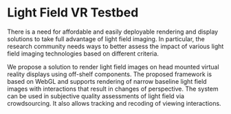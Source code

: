 # Light Field VR Testbed #

There is a need for affordable and easily deployable rendering and display solutions to take full advantage of light field imaging.
In particular, the research community needs ways to better assess the impact of various light field imaging technologies based on different criteria. 

We propose a solution to render light field images on head mounted virtual reality displays using off-shelf components. 
The proposed framework is based on WebGL and supports rendering of narrow baseline light field images with interactions that result in changes of perspective. 
The system can be used in subjective quality assessments of light field via crowdsourcing. It also allows tracking and recoding of viewing interactions.

